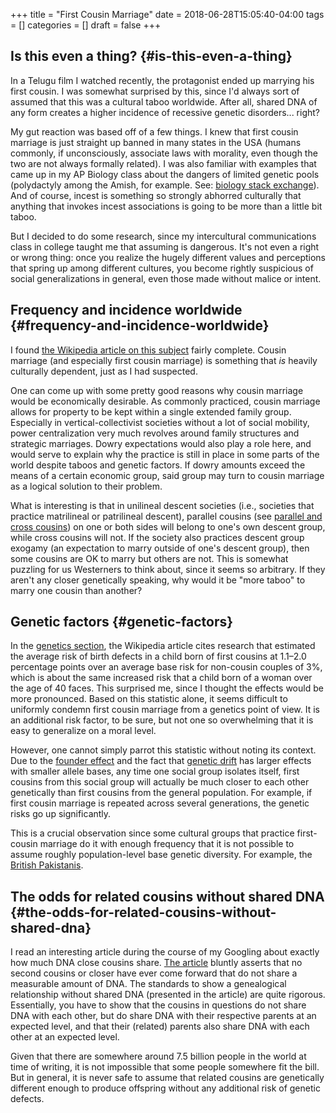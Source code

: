 +++
title = "First Cousin Marriage"
date = 2018-06-28T15:05:40-04:00
tags = []
categories = []
draft = false
+++

[//]: # (tags = ["genetics", "culture"], categories = ["Science/Knowledge"])

## Is this even a thing? {#is-this-even-a-thing}

In a Telugu film I watched recently, the protagonist ended up marrying his first cousin. I was somewhat surprised by this, since I'd always sort of assumed that this was a cultural taboo worldwide. After all, shared DNA of any form creates a higher incidence of recessive genetic disorders... right?

My gut reaction was based off of a few things. I knew that first cousin marriage is just straight up banned in many states in the USA (humans commonly, if unconsciously, associate laws with morality, even though the two are not always formally related). I was also familiar with examples that came up in my AP Biology class about the dangers of limited genetic pools (polydactyly among the Amish, for example. See: [biology stack exchange](https://biology.stackexchange.com/questions/36846/cause-of-hexadactylisim-in-amish-people)). And of course, incest is something so strongly abhorred culturally that anything that invokes incest associations is going to be more than a little bit taboo.

But I decided to do some research, since my intercultural communications class in college taught me that assuming is dangerous. It's not even a right or wrong thing: once you realize the hugely different values and perceptions that spring up among different cultures, you become rightly suspicious of social generalizations in general, even those made without malice or intent.


## Frequency and incidence worldwide {#frequency-and-incidence-worldwide}

I found [the Wikipedia article on this subject](https://en.wikipedia.org/wiki/Cousin%5Fmarriage) fairly complete. Cousin marriage (and especially first cousin marriage) is something that _is_ heavily culturally dependent, just as I had suspected.

One can come up with some pretty good reasons why cousin marriage would be economically desirable. As commonly practiced, cousin marriage allows for property to be kept within a single extended family group. Especially in vertical-collectivist societies without a lot of social mobility, power centralization very much revolves around family structures and strategic marriages. Dowry expectations would also play a role here, and would serve to explain why the practice is still in place in some parts of the world despite taboos and genetic factors. If dowry amounts exceed the means of a certain economic group, said group may turn to cousin marriage as a logical solution to their problem.

What is interesting is that in unilineal descent societies (i.e., societies that practice matrilineal or patrilineal descent), parallel cousins (see [parallel and cross cousins](https://en.wikipedia.org/wiki/Parallel%5Fand%5Fcross%5Fcousins)) on one or both sides will belong to one's own descent group, while cross cousins will not. If the society also practices descent group exogamy (an expectation to marry outside of one's descent group), then some cousins are OK to marry but others are not. This is somewhat puzzling for us Westerners to think about, since it seems so arbitrary. If they aren't any closer genetically speaking, why would it be "more taboo" to marry one cousin than another?


## Genetic factors {#genetic-factors}

In the [genetics section](https://en.wikipedia.org/wiki/Cousin%5Fmarriage#Genetics), the Wikipedia article cites research that estimated the average risk of birth defects in a child born of first cousins at 1.1–2.0 percentage points over an average base risk for non-cousin couples of 3%, which is about the same increased risk that a child born of a woman over the age of 40 faces. This surprised me, since I thought the effects would be more pronounced. Based on this statistic alone, it seems difficult to uniformly condemn first cousin marriage from a genetics point of view. It is an additional risk factor, to be sure, but not one so overwhelming that it is easy to generalize on a moral level.

However, one cannot simply parrot this statistic without noting its context. Due to the [founder effect](https://en.wikipedia.org/wiki/Founder%5Feffect) and the fact that [genetic drift](https://en.wikipedia.org/wiki/Genetic%5Fdrift) has larger effects with smaller allele bases, any time one social group isolates itself, first cousins from this social group will actually be much closer to each other genetically than first cousins from the general population. For example, if first cousin marriage is repeated across several generations, the genetic risks go up significantly.

This is a crucial observation since some cultural groups that practice first-cousin marriage do it with enough frequency that it is not possible to assume roughly population-level base genetic diversity. For example, the [British Pakistanis](https://en.wikipedia.org/wiki/British%5FPakistanis#Cousin%5Fmarriages%5Fand%5Fhealth%5Frisks).


## The odds for related cousins without shared DNA {#the-odds-for-related-cousins-without-shared-dna}

I read an interesting article during the course of my Googling about exactly how much DNA close cousins share. [The article](https://thegeneticgenealogist.com/2016/10/03/second-cousins-or-closer-that-dont-share-dna/) bluntly asserts that no second cousins or closer have ever come forward that do not share a measurable amount of DNA. The standards to show a genealogical relationship without shared DNA (presented in the article) are quite rigorous. Essentially, you have to show that the cousins in questions do not share DNA with each other, but do share DNA with their respective parents at an expected level, and that their (related) parents also share DNA with each other at an expected level.

Given that there are somewhere around 7.5 billion people in the world at time of writing, it is not impossible that some people somewhere fit the bill. But in general, it is never safe to assume that related cousins are genetically different enough to produce offspring without any additional risk of genetic defects.
